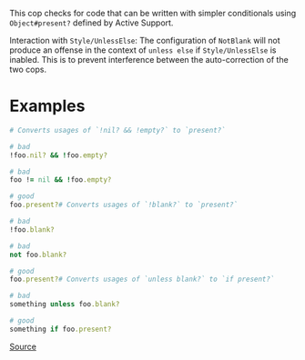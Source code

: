 
This cop checks for code that can be written with simpler conditionals
using `Object#present?` defined by Active Support.

Interaction with `Style/UnlessElse`:
The configuration of `NotBlank` will not produce an offense in the
context of `unless else` if `Style/UnlessElse` is inabled. This is
to prevent interference between the auto-correction of the two cops.

# Examples

```ruby
# Converts usages of `!nil? && !empty?` to `present?`

# bad
!foo.nil? && !foo.empty?

# bad
foo != nil && !foo.empty?

# good
foo.present?# Converts usages of `!blank?` to `present?`

# bad
!foo.blank?

# bad
not foo.blank?

# good
foo.present?# Converts usages of `unless blank?` to `if present?`

# bad
something unless foo.blank?

# good
something if foo.present?
```

[Source](http://www.rubydoc.info/gems/rubocop/RuboCop/Cop/Rails/Present)
